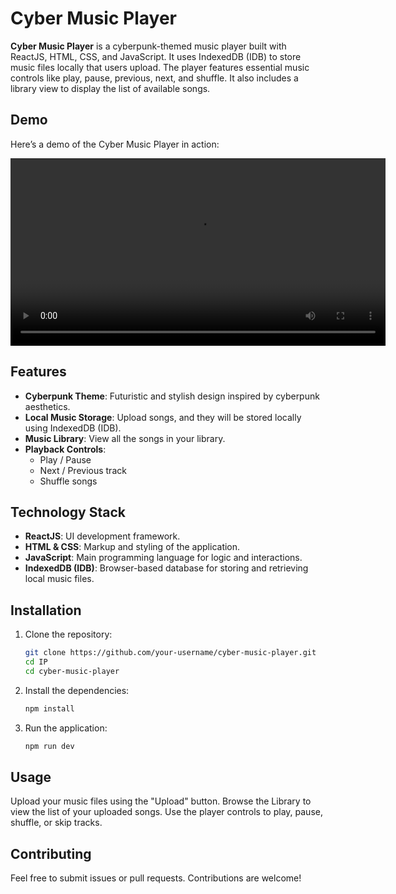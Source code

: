 # Cyber Music Player

**Cyber Music Player** is a cyberpunk-themed music player built with ReactJS, HTML, CSS, and JavaScript. It uses IndexedDB (IDB) to store music files locally that users upload. The player features essential music controls like play, pause, previous, next, and shuffle. It also includes a library view to display the list of available songs.

## Demo

Here’s a demo of the Cyber Music Player in action:

<video width="600" controls>
  <source src="/CyberPlayer-demo.mp4" type="video/mp4">
  Your browser does not support the video tag.
</video>

## Features

- **Cyberpunk Theme**: Futuristic and stylish design inspired by cyberpunk aesthetics.
- **Local Music Storage**: Upload songs, and they will be stored locally using IndexedDB (IDB).
- **Music Library**: View all the songs in your library.
- **Playback Controls**:
  - Play / Pause
  - Next / Previous track
  - Shuffle songs

## Technology Stack

- **ReactJS**: UI development framework.
- **HTML & CSS**: Markup and styling of the application.
- **JavaScript**: Main programming language for logic and interactions.
- **IndexedDB (IDB)**: Browser-based database for storing and retrieving local music files.

## Installation

1. Clone the repository:
   ```bash
   git clone https://github.com/your-username/cyber-music-player.git
   cd IP
   cd cyber-music-player
2. Install the dependencies:
    ```bash
    npm install
3. Run the application:
    ```bash
    npm run dev
## Usage
Upload your music files using the "Upload" button.
Browse the Library to view the list of your uploaded songs.
Use the player controls to play, pause, shuffle, or skip tracks.

## Contributing
Feel free to submit issues or pull requests. Contributions are welcome!

